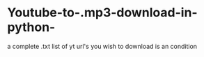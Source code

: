 # Youtube-to-.mp3-download-in-python-
a complete .txt list of yt url's you wish to download is an condition 
